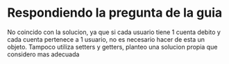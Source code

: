 # Respondiendo la pregunta de la guia
No coincido con la solucion, ya que si cada usuario tiene 1 cuenta debito y cada cuenta pertenece a 1 usuario, no es necesario hacer de esta un objeto. Tampoco utiliza setters y getters, planteo una solucion propia que considero mas adecuada
